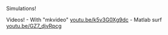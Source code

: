 Simulations!

Videos! 
	- With "mkvideo" [youtu.be/k5v3G0Xg9dc](http://youtu.be/k5v3G0Xg9dc)
	- Matlab surf [youtu.be/GZ7_djvRpcg](http://youtu.be/GZ7_djvRpcg)
